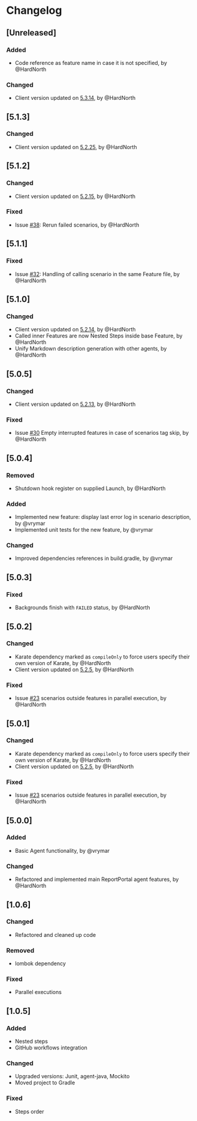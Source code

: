 # Changelog

## [Unreleased]
### Added
- Code reference as feature name in case it is not specified, by @HardNorth
### Changed
- Client version updated on [5.3.14](https://github.com/reportportal/client-java/releases/tag/5.3.14), by @HardNorth

## [5.1.3]
### Changed
- Client version updated on [5.2.25](https://github.com/reportportal/client-java/releases/tag/5.2.25), by @HardNorth

## [5.1.2]
### Changed
- Client version updated on [5.2.15](https://github.com/reportportal/client-java/releases/tag/5.2.15), by @HardNorth
### Fixed
- Issue [#38](https://github.com/reportportal/agent-java-karate/issues/38): Rerun failed scenarios, by @HardNorth

## [5.1.1]
### Fixed
- Issue [#32](https://github.com/reportportal/agent-java-karate/issues/32): Handling of calling scenario in the same Feature file, by @HardNorth

## [5.1.0]
### Changed
- Client version updated on [5.2.14](https://github.com/reportportal/client-java/releases/tag/5.2.14), by @HardNorth
- Called inner Features are now Nested Steps inside base Feature, by @HardNorth
- Unify Markdown description generation with other agents, by @HardNorth

## [5.0.5]
### Changed
- Client version updated on [5.2.13](https://github.com/reportportal/client-java/releases/tag/5.2.13), by @HardNorth
### Fixed
- Issue [#30](https://github.com/reportportal/agent-java-karate/issues/30) Empty interrupted features in case of scenarios tag skip, by @HardNorth

## [5.0.4]
### Removed
- Shutdown hook register on supplied Launch, by @HardNorth
### Added
- Implemented new feature: display last error log in scenario description, by @vrymar
- Implemented unit tests for the new feature, by @vrymar
### Changed
- Improved dependencies references in build.gradle, by @vrymar

## [5.0.3]
### Fixed
- Backgrounds finish with `FAILED` status, by @HardNorth

## [5.0.2]
### Changed
- Karate dependency marked as `compileOnly` to force users specify their own version of Karate, by @HardNorth
- Client version updated on [5.2.5](https://github.com/reportportal/client-java/releases/tag/5.2.5), by @HardNorth
### Fixed
- Issue [#23](https://github.com/reportportal/agent-java-karate/issues/23) scenarios outside features in parallel execution, by @HardNorth

## [5.0.1]
### Changed
- Karate dependency marked as `compileOnly` to force users specify their own version of Karate, by @HardNorth
- Client version updated on [5.2.5](https://github.com/reportportal/client-java/releases/tag/5.2.5), by @HardNorth
### Fixed
- Issue [#23](https://github.com/reportportal/agent-java-karate/issues/23) scenarios outside features in parallel execution, by @HardNorth

## [5.0.0]
### Added
- Basic Agent functionality, by @vrymar 
### Changed
- Refactored and implemented main ReportPortal agent features, by @HardNorth

## [1.0.6]
### Changed
- Refactored and cleaned up code
### Removed
- lombok dependency
### Fixed
- Parallel executions


## [1.0.5]
### Added
- Nested steps
- GitHub workflows integration
### Changed
- Upgraded versions: Junit, agent-java, Mockito
- Moved project to Gradle
### Fixed
- Steps order

